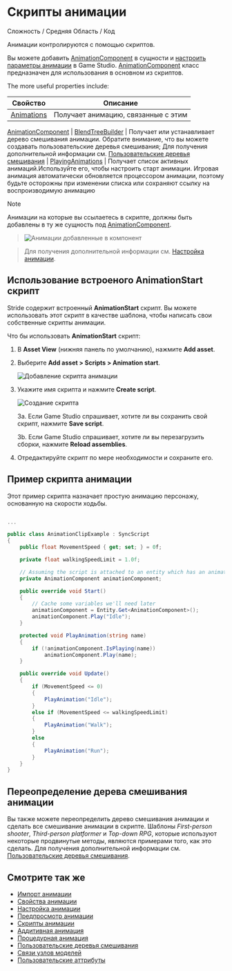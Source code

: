 # Скрипты анимации

<span class="label label-doc-level">Сложность / Средняя</span>
<span class="label label-doc-audience">Область / Код</span>

Анимации контролируются с помощью скриптов.

Вы можете добавить [AnimationComponent](xref:Stride.Engine.AnimationComponent) в сущности и [настроить параметры анимации](set-up-animations.md) в Game Studio. [AnimationComponent](xref:Stride.Engine.AnimationComponent) класс предназначен для использования в основном из скриптов. 

The more useful properties include:

| Свойство | Описание
| -------- | -----------
| [Animations](xref:Stride.Engine.AnimationComponent#Stride_Engine_AnimationComponent_Animations) | Получает анимацию, связанные с этим
[AnimationComponent](xref:Stride.Engine.AnimationComponent)
| [BlendTreeBuilder](xref:Stride.Engine.AnimationComponent#Stride_Engine_AnimationComponent_BlendTreeBuilder) | Получает или устанавливает дерево смешивания анимации. Обратите внимание, что вы можете создавать пользовательские деревья смешивания; Для получения дополнительной информации см. [Пользовательские деревья смешивания](custom-blend-trees.md)
| [PlayingAnimations](xref:Stride.Engine.AnimationComponent#Stride_Engine_AnimationComponent_PlayingAnimations) | Получает список активных анимаций.Используйте его, чтобы настроить старт анимации. Игровая анимация автоматически обновляется процессором анимации, поэтому будьте осторожны при изменении списка или сохраняют ссылку на воспроизводимую анимацию

>[!Note]
>Анимации на которые вы ссылаетесь в скрипте, должны быть добавлены в ту же сущность под [AnimationComponent](xref:Stride.Engine.AnimationComponent).

>![Анимации добавленные в компонент](media/animations-added-to-component.png)

>Для получения дополнительной информации см. [Настройка анимации](set-up-animations.md).

## Использование встроеного **AnimationStart** скрипт

Stride содержит встроенный **AnimationStart** скрипт. Вы можете использовать этот скрипт в качестве шаблона, чтобы написать свои собственные скрипты анимации.

Что бы использовать **AnimationStart** скрипт:

1. В **Asset View** (нижняя панель по умолчанию), нажмите **Add asset**.

2. Выберите **Add asset > Scripts > Animation start**.

    ![Добавление скрипта анимации](media/animations-additive-animations-animation-start.png)

3. Укажите имя скрипта и нажмите **Create script**.

    ![Создание скрипта](media/name-animation-script.png)

    3a. Если Game Studio спрашивает, хотите ли вы сохранить свой скрипт, нажмите **Save script**.
    
    3b. Если Game Studio спрашивает, хотите ли вы перезагрузить сборки, нажмите **Reload assemblies**.

4. Отредактируйте скрипт по мере необходимости и сохраните его.

## Пример скрипта анимации

Этот пример скрипта назначает простую анимацию персонажу, основанную на скорости ходьбы.

```cs

...

public class AnimationClipExample : SyncScript
{
    public float MovementSpeed { get; set; } = 0f;

    private float walkingSpeedLimit = 1.0f;

    // Assuming the script is attached to an entity which has an animation component
    private AnimationComponent animationComponent;

    public override void Start()
    {
        // Cache some variables we'll need later
        animationComponent = Entity.Get<AnimationComponent>();
        animationComponent.Play("Idle");
    }

    protected void PlayAnimation(string name)
    {
        if (!animationComponent.IsPlaying(name))
            animationComponent.Play(name);
    }

    public override void Update()
    {
        if (MovementSpeed <= 0)
        {
            PlayAnimation("Idle");
        }
        else if (MovementSpeed <= walkingSpeedLimit)
        {
            PlayAnimation("Walk");
        }
        else 
        {
            PlayAnimation("Run");
        }
    }
}

```

## Переопределение дерева смешивания анимации

Вы также можете переопределить дерево смешивания анимации и сделать все смешивание анимации в скрипте. Шаблоны *First-person shooter*, *Third-person platformer* и *Top-down RPG*, которые используют некоторые продвинутые методы, являются примерами того, как это сделать. Для получения дополнительной информации см. [Пользовательские деревья смешивания](custom-blend-trees.md).

## Смотрите так же

* [Импорт анимации](import-animations.md)
* [Свойства анимации](animation-properties.md)
* [Настройка анимации](set-up-animations.md)
* [Предпросмотр анимации](preview-animations.md)
* [Скрипты анимации](animation-scripts.md)
* [Аддитивная анимация](additive-animation.md)
* [Процедурная анимация](procedural-animation.md)
* [Пользовательские деревья смешивания](custom-blend-trees.md)
* [Связи узлов моделей](model-node-links.md)
* [Пользовательские аттрибуты](custom-attributes.md)
